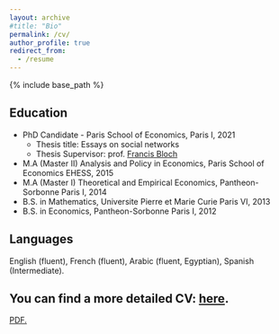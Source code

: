 ```yaml
---
layout: archive
#title: "Bio"
permalink: /cv/
author_profile: true
redirect_from:
  - /resume
---
```


{% include base_path %}

Education
---

* PhD Candidate - Paris School of Economics, Paris I, 2021 
  * Thesis title: Essays on social networks 
  * Thesis Supervisor: prof. [Francis Bloch](https://www.sites.google.com/site/francisbloch1/)
* M.A (Master II) Analysis and Policy in Economics, Paris School of Economics EHESS, 2015
* M.A (Master I) Theoretical and Empirical Economics, Pantheon-Sorbonne Paris I, 2014
* B.S. in Mathematics, Universite Pierre et Marie Curie Paris VI, 2013
* B.S. in Economics, Pantheon-Sorbonne Paris I, 2012

  
Languages
---
English (fluent), French (fluent), Arabic (fluent, Egyptian), Spanish (Intermediate).


You can find a more detailed CV: [here](https://shadenshabayek.github.io/files/cv_Shaden_Shabayek.pdf). 
- 

<a href="https://shadenshabayek.github.io/files/cv_Shaden_Shabayek.pdf" target="_blank">PDF.</a>
